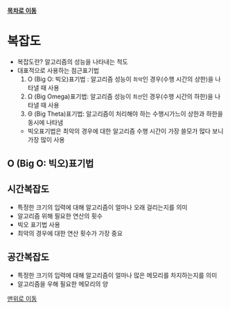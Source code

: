 #### [목차로 이동](../목차.md)

# 복잡도
- 복잡도란? 알고리즘의 성능을 나타내는 척도
- 대표적으로 사용하는 점근표기법
    1. O (Big O: 빅오)표기법 : 알고리즘 성능이 `최악`인 경우(수행 시간의 상한)을 나타낼 때 사용
    2. Ω (Big Omega)표기법: 알고리즘 성능이 `최선`인 경우(수행 시간의 하한)을 나타낼 때 사용
    3. Θ (Big Theta)표기법: 알고리즘이 처리해야 하는 수행시가느이 상한과 하한을 동시에 나타냄
    - 빅오표기법은 최악의 경우에 대한 알고리즘 수행 시간이 가장 쓸모가 많다 보니 가장 많이 사용

## O (Big O: 빅오)표기법

## 시간복잡도
- 특정한 크기의 입력에 대해 알고리즘이 얼마나 오래 걸리는지를 의미
- 알고리즘 위해 필요한 연산의 횟수
- 빅오 표기법 사용
- 최악의 경우에 대한 연산 횟수가 가장 중요

## 공간복잡도
- 특정한 크기의 입력에 대해 알고리즘이 얼마나 많은 메모리를 차지하는지를 의미
- 알고리즘을 우해 필요한 메모리의 양

[맨위로 이동](#목차로-이동)